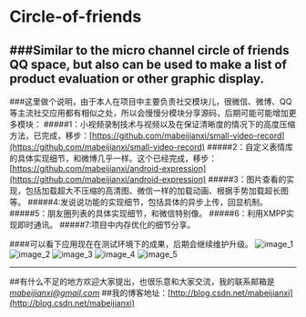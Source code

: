# Circle-of-friends
###Similar to the micro channel circle of friends QQ space, but also can be used to make a list of product evaluation or other graphic display.
---
###这里做个说明，由于本人在项目中主要负责社交模块儿，很微信、微博、QQ等主流社交应用都有相似之处，所以会慢慢分模块分享源码，后期可能可能增加更多模块：
#####1：小视频录制技术与视频以及在保证清晰度的情况下的高度压缩方法，已完成，移步：[https://github.com/mabeijianxi/small-video-record](https://github.com/mabeijianxi/small-video-record)
#####2：自定义表情库的具体实现细节，和微博几乎一样。这个已经完成，移步：[https://github.com/mabeijianxi/android-expression](https://github.com/mabeijianxi/android-expression)
#####3：图片查看的实现，包括加载超大不压缩的高清图、微信一样的加载动画、根据手势加载超长图等。
#####4:发说说功能的实现细节，包括具体的异步上传，回显机制。
#####5：朋友圈列表的具体实现细节，和微信特别像。
#####6：利用XMPP实现即时通讯。
#####7:项目中内存优化的细节分享。

####可以看下应用现在在测试环境下的成果，后期会继续维护升级。
![image_1](https://github.com/mabeijianxi/Circle-of-friends/blob/master/image/image_1.gif)
![image_2](https://github.com/mabeijianxi/Circle-of-friends/blob/master/image/image_2.gif)
![image_3](https://github.com/mabeijianxi/Circle-of-friends/blob/master/image/image_3.gif)
![image_4](https://github.com/mabeijianxi/Circle-of-friends/blob/master/image/image_4.gif)
![image_5](https://github.com/mabeijianxi/Circle-of-friends/blob/master/image/image_5.gif)

----

##有什么不足的地方欢迎大家提出，也很乐意和大家交流，我的联系邮箱是*mabeijianxi@gmail.com*
##我的博客地址：[http://blog.csdn.net/mabeijianxi](http://blog.csdn.net/mabeijianxi)
